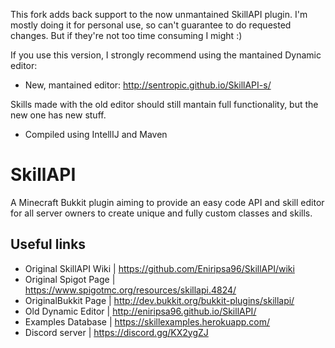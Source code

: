 This fork adds back support to the now unmantained SkillAPI plugin. I'm mostly doing it for personal use, so can't guarantee to do requested changes. But if they're not too time consuming I might :)

If you use this version, I strongly recommend using the mantained Dynamic editor:

* New, mantained editor: http://sentropic.github.io/SkillAPI-s/

Skills made with the old editor should still mantain full functionality, but the new one has new stuff.

* Compiled using IntellIJ and Maven

# SkillAPI
A Minecraft Bukkit plugin aiming to provide an easy code API and skill editor 
for all server owners to create unique and fully custom classes and skills.

## Useful links
* Original SkillAPI Wiki    | https://github.com/Eniripsa96/SkillAPI/wiki
* Original Spigot Page      | https://www.spigotmc.org/resources/skillapi.4824/
* OriginalBukkit Page      | http://dev.bukkit.org/bukkit-plugins/skillapi/
* Old Dynamic Editor   | http://eniripsa96.github.io/SkillAPI/
* Examples Database | https://skillexamples.herokuapp.com/
* Discord server        | https://discord.gg/KX2ygZJ
